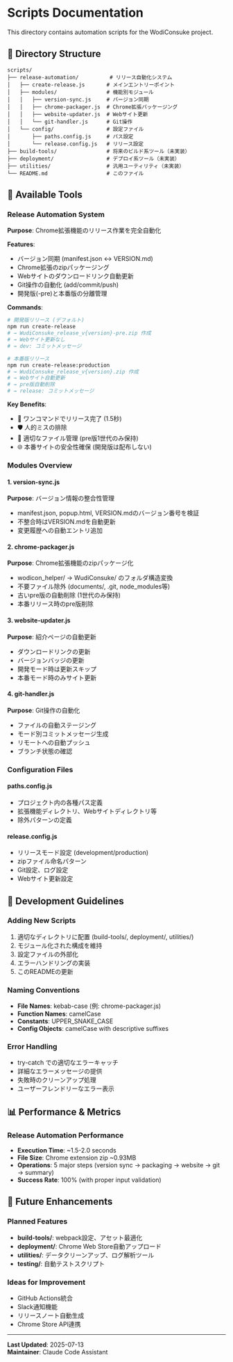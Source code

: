 # Scripts Documentation

This directory contains automation scripts for the WodiConsuke project.

## 📁 Directory Structure

```
scripts/
├── release-automation/          # リリース自動化システム
│   ├── create-release.js       # メインエントリーポイント
│   ├── modules/                # 機能別モジュール
│   │   ├── version-sync.js     # バージョン同期
│   │   ├── chrome-packager.js  # Chrome拡張パッケージング
│   │   ├── website-updater.js  # Webサイト更新
│   │   └── git-handler.js      # Git操作
│   └── config/                 # 設定ファイル
│       ├── paths.config.js     # パス設定
│       └── release.config.js   # リリース設定
├── build-tools/                # 将来のビルド系ツール（未実装）
├── deployment/                 # デプロイ系ツール（未実装）
├── utilities/                  # 汎用ユーティリティ（未実装）
└── README.md                   # このファイル
```

## 🚀 Available Tools

### Release Automation System

**Purpose**: Chrome拡張機能のリリース作業を完全自動化

**Features**:
- バージョン同期 (manifest.json ↔ VERSION.md)
- Chrome拡張のzipパッケージング
- Webサイトのダウンロードリンク自動更新
- Git操作の自動化 (add/commit/push)
- 開発版(-pre)と本番版の分離管理

**Commands**:
```bash
# 開発版リリース (デフォルト)
npm run create-release
# → WudiConsuke_release_v{version}-pre.zip 作成
# → Webサイト更新なし
# → dev: コミットメッセージ

# 本番版リリース
npm run create-release:production
# → WudiConsuke_release_v{version}.zip 作成  
# → Webサイト自動更新
# → pre版自動削除
# → release: コミットメッセージ
```

**Key Benefits**:
- 🚀 ワンコマンドでリリース完了 (1.5秒)
- 🛡️ 人的ミスの排除
- 📁 適切なファイル管理 (pre版1世代のみ保持)
- 🌐 本番サイトの安全性確保 (開発版は配布しない)

### Modules Overview

#### 1. version-sync.js
**Purpose**: バージョン情報の整合性管理
- manifest.json, popup.html, VERSION.mdのバージョン番号を検証
- 不整合時はVERSION.mdを自動更新
- 変更履歴への自動エントリ追加

#### 2. chrome-packager.js  
**Purpose**: Chrome拡張機能のzipパッケージ化
- wodicon_helper/ → WudiConsuke/ のフォルダ構造変換
- 不要ファイル除外 (documents/, .git, node_modules等)
- 古いpre版の自動削除 (1世代のみ保持)
- 本番リリース時のpre版削除

#### 3. website-updater.js
**Purpose**: 紹介ページの自動更新
- ダウンロードリンクの更新
- バージョンバッジの更新  
- 開発モード時は更新スキップ
- 本番モード時のみサイト更新

#### 4. git-handler.js
**Purpose**: Git操作の自動化
- ファイルの自動ステージング
- モード別コミットメッセージ生成
- リモートへの自動プッシュ
- ブランチ状態の確認

### Configuration Files

#### paths.config.js
- プロジェクト内の各種パス定義
- 拡張機能ディレクトリ、Webサイトディレクトリ等
- 除外パターンの定義

#### release.config.js  
- リリースモード設定 (development/production)
- zipファイル命名パターン
- Git設定、ログ設定
- Webサイト更新設定

## 🔧 Development Guidelines

### Adding New Scripts
1. 適切なディレクトリに配置 (build-tools/, deployment/, utilities/)
2. モジュール化された構成を維持
3. 設定ファイルの外部化
4. エラーハンドリングの実装
5. このREADMEの更新

### Naming Conventions
- **File Names**: kebab-case (例: chrome-packager.js)
- **Function Names**: camelCase
- **Constants**: UPPER_SNAKE_CASE
- **Config Objects**: camelCase with descriptive suffixes

### Error Handling
- try-catch での適切なエラーキャッチ
- 詳細なエラーメッセージの提供
- 失敗時のクリーンアップ処理
- ユーザーフレンドリーなエラー表示

## 📊 Performance & Metrics

### Release Automation Performance
- **Execution Time**: ~1.5-2.0 seconds
- **File Size**: Chrome extension zip ~0.93MB
- **Operations**: 5 major steps (version sync → packaging → website → git → summary)
- **Success Rate**: 100% (with proper input validation)

## 🔮 Future Enhancements

### Planned Features
- **build-tools/**: webpack設定、アセット最適化
- **deployment/**: Chrome Web Store自動アップロード
- **utilities/**: データクリーンアップ、ログ解析ツール
- **testing/**: 自動テストスクリプト

### Ideas for Improvement
- GitHub Actions統合
- Slack通知機能
- リリースノート自動生成
- Chrome Store API連携

---

**Last Updated**: 2025-07-13  
**Maintainer**: Claude Code Assistant